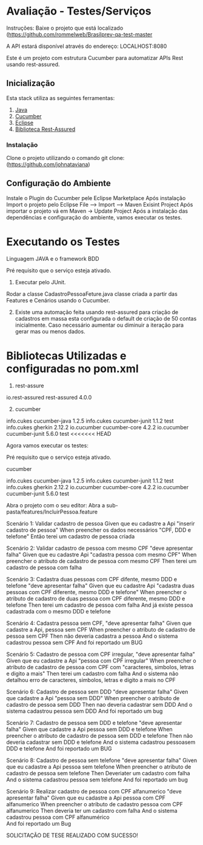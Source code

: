 # Avaliação - Testes/Serviços

Instruções: Baixe o projeto que está localizado (https://github.com/rommelweb/Brasilprev-qa-test-master

A API estará disponível através do endereço: LOCALHOST:8080

Este é um projeto com estrutura Cucumber para automatizar APIs Rest usando rest-assured.

## Inicialização
Esta stack utiliza as seguintes ferramentas:
1. [Java](https://www.oracle.com/br/java/technologies/javase/javase-jdk8-downloads.html)
2. [Cucumber](https://cucumber.io/)
3. [Eclipse](https://www.eclipse.org/)
4. [Biblioteca Rest-Assured](https://rest-assured.io/)

### Instalação
Clone o projeto utilizando o comando
git clone: (https://github.com/johnataviana)

## Configuração do Ambiente
Instale o Plugin do Cucumber pele Eclipse Marketplace
Após instalação Import o projeto pelo Eclipse File --> Import --> Maven Exisint Project
Após importar o projeto vá em Maven -> Update Project
Após a instalação das dependências e configuração do ambiente, vamos executar os testes.

# Executando os Testes

Linguagem JAVA e o framework BDD

Pré requisito que o serviço esteja ativado.

1. Executar pelo JUnit.

Rodar a classe CadastroPessoaFeture.java classe criada a partir das Features e Cenários usando o Cucumber.

2. Existe uma automação feita usando rest-assured para criação de cadastros em massa esta configurada o default de criação de 50 contas inicialmente.
   Caso necessário aumentar ou diminuir a iteração para gerar mas ou menos dados.

# Bibliotecas Utilizadas e configuradas no pom.xml

1. rest-assure
<!-- https://mvnrepository.com/artifact/io.rest-assured/rest-assured -->
<dependency>
     <groupId>io.rest-assured</groupId>
     <artifactId>rest-assured</artifactId>
     <version>4.0.0</version>
</dependency>

2. cucumber	

<dependency>
       		<groupId>info.cukes</groupId>
        	<artifactId>cucumber-java</artifactId>
        	<version>1.2.5</version>
   		</dependency>
   		<!-- https://mvnrepository.com/artifact/info.cukes/cucumber-junit -->
		<dependency>
		    <groupId>info.cukes</groupId>
		    <artifactId>cucumber-junit</artifactId>
		    <version>1.1.2</version>
		    <scope>test</scope>
		</dependency>
   		<dependency>
       		<groupId>info.cukes</groupId>
        	<artifactId>gherkin</artifactId>
        	<version>2.12.2</version>
   		</dependency>
         <dependency>
            <groupId>io.cucumber</groupId>
            <artifactId>cucumber-core</artifactId>
            <version>4.2.2</version>
        </dependency>
		<dependency>
		    <groupId>io.cucumber</groupId>
		    <artifactId>cucumber-junit</artifactId>
		    <version>5.6.0</version>
		    <scope>test</scope>
	</dependency>
<<<<<<< HEAD

Agora vamos executar os testes:

Pré requisito que o serviço esteja ativado.

cucumber

info.cukes cucumber-java 1.2.5 
info.cukes cucumber-junit 1.1.2 test 
info.cukes gherkin 2.12.2 
io.cucumber cucumber-core 4.2.2
io.cucumber cucumber-junit 5.6.0 test

Abra o projeto com o seu editor:
Abra a sub-pasta/features/IncluirPessoa.feature

Scenário 1: Validar cadastro de pessoa
Given que eu cadastre a Api "inserir cadastro de pessoa" 
When preencher os dados necessários "CPF, DDD e telefone"
Então terei um cadastro de pessoa criada


Scenário 2: Validar cadastro de pessoa com mesmo CPF "deve apresentar falha"
Given que eu cadastre Api "cadastra pessoa com mesmo  CPF"
When preencher o atributo de cadastro de pessoa com mesmo CPF
Then terei um cadastro de pessoa com falha

Scenário 3: Cadastra duas pessoas com CPF difente, mesmo DDD e telefone "deve apresentar falha"
Given que eu cadastre Api "cadastra duas pessoas com CPF diferente, mesmo DDD e telefone" 
When preencher o atributo de cadastro de duas pessoa com CPF diferente, mesmo DDD e telefone
Then terei um cadastro de pessoa com falha
And já existe pessoa cadastrada com o mesmo DDD e telefone

Scenário 4: Cadastra pessoa sem CPF, "deve apresentar falha"
Given que cadastre a Api, pessoa sem CPF
When preencher o atributo de cadastro de pessoa sem CPF
Then não deveria cadastra a pessoa
And o sistema cadastrou pessoa sem CPF
And foi reportado um BUG

Scenário 5: Cadastro de pessoa com CPF irregular, "deve apresentar falha"
Given que eu cadastre a Api "pessoa com CPF irregular"
When preencher o atributo de  cadastro de pessoa com CPF com "caracteres, simbolos, letras e digito a mais"
Then terei um cadastro com falha
And o sistema não detalhou erro de caracteres, simbolos, letras e digito a mais no CPF

Scenário 6: Cadastro de pessoa sem DDD "deve apresentar falha"
Given que cadastre a Api "pessoa sem DDD"
When preencher o atributo de cadastro de pessoa sem DDD
Then nao deveria cadastrar sem DDD
And o sistema cadastrou pessoa sem DDD
And foi reportado um bug

Scenário 7: Cadastro de pessoa sem DDD e telefone "deve apresentar falha"
Given que cadastre a Api pessoa sem DDD e telefone
When preencher o atributo de cadastro de pessoa sem DDD e telefone
Then não deveria cadastrar sem DDD e telefone
And o sistema cadastrou pessoasem DDD e telefone
And foi reportado um BUG

Scenário 8: Cadastro de pessoa sem telefone "deve apresentar falha"
Given que eu cadastre a Api pessoa sem telefone
When preencher o atributo de cadastro de pessoa sem telefone
Then Deveriater um cadastro com falha 
And o sistema cadastrou pessoa sem telefone 
And foi reportado um bug

Scenário 9: Realizar cadastro de pessoa com CPF alfanumerico "deve apresentar falha"
Given que eu cadastre a Api pessoa com CPF alfanumerico
When preencher o atributo de cadastro pessoa com CPF alfanumerico
Then deveria ter um cadastro com falha
And o sistema cadastrou pessoa  com CPF alfanumérico					
And foi reportado um Bug

SOLICITAÇÃO DE TESE REALIZADO COM SUCESSO!

